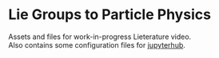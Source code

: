 # Lie Groups to Particle Physics

Assets and files for work-in-progress Lieterature video.  
Also contains some configuration files for [jupyterhub](lie.adelodun.uk).
